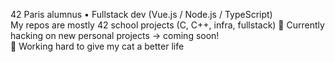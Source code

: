 42 Paris alumnus • Fullstack dev (Vue.js / Node.js / TypeScript)  
My repos are mostly 42 school projects (C, C++, infra, fullstack) 
🌱 Currently hacking on new personal projects → coming soon!  
🐾 Working hard to give my cat a better life
